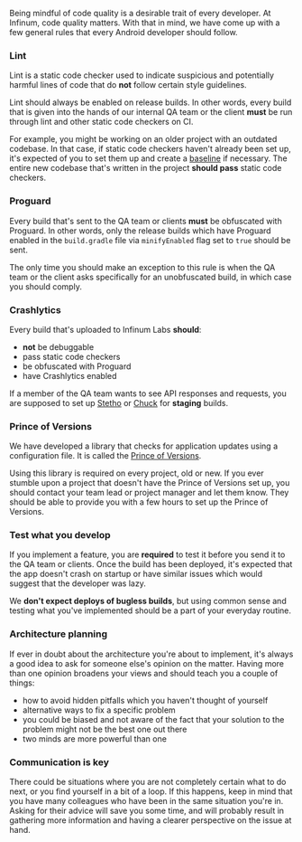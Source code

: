 Being mindful of code quality is a desirable trait of every developer. At Infinum, code quality matters. With that in mind, we have come up with a few general rules that every Android developer should follow.

### Lint

Lint is a static code checker used to indicate suspicious and potentially harmful lines of code that do **not** follow certain style guidelines.

Lint should always be enabled on release builds. In other words, every build that is given into the hands of our internal QA team or the client **must** be run through lint and other static code checkers on CI.

For example, you might be working on an older project with an outdated codebase. In that case, if static code checkers haven't already been set up, it's expected of you to set them up and create a [baseline](https://sites.google.com/a/android.com/tools/tech-docs/lint-in-studio-2-3#TOC-Creating-a-Baseline) if necessary. The entire new codebase that's written in the project **should pass** static code checkers.

### Proguard

Every build that's sent to the QA team or clients **must** be obfuscated with Proguard. In other words, only the release builds which have Proguard enabled in the `build.gradle` file via `minifyEnabled` flag set to `true` should be sent.

The only time you should make an exception to this rule is when the QA team or the client asks specifically for an unobfuscated build, in which case you should comply.

### Crashlytics

Every build that's uploaded to Infinum Labs **should**:

* **not** be debuggable
* pass static code checkers
* be obfuscated with Proguard
* have Crashlytics enabled

If a member of the QA team wants to see API responses and requests, you are supposed to set up [Stetho](https://github.com/facebook/stetho) or [Chuck](https://github.com/jgilfelt/chuck) for **staging** builds.

### Prince of Versions

We have developed a library that checks for application updates using a configuration file. It is called the [Prince of Versions](https://github.com/infinum/Android-Prince-of-Versions).

Using this library is required on every project, old or new. If you ever stumble upon a project that doesn't have the Prince of Versions set up, you should contact your team lead or project manager and let them know. They should be able to provide you with a few hours to set up the Prince of Versions.

### Test what you develop

If you implement a feature, you are **required** to test it before you send it to the QA team or clients. Once the build has been deployed, it's expected that the app doesn't crash on startup or have similar issues which would suggest that the developer was lazy.

We **don't expect deploys of bugless builds**, but using common sense and testing what you've implemented should be a part of your everyday routine.

### Architecture planning

If ever in doubt about the architecture you're about to implement, it's always a good idea to ask for someone else's opinion on the matter. Having more than one opinion broadens your views and should teach you a couple of things:

* how to avoid hidden pitfalls which you haven't thought of yourself
* alternative ways to fix a specific problem
* you could be biased and not aware of the fact that your solution to the problem might not be the best one out there
* two minds are more powerful than one

### Communication is key

There could be situations where you are not completely certain what to do next, or you find yourself in a bit of a loop. If this happens, keep in mind that you have many colleagues who have been in the same situation you're in. Asking for their advice will save you some time, and will probably result in gathering more information and having a clearer perspective on the issue at hand.
